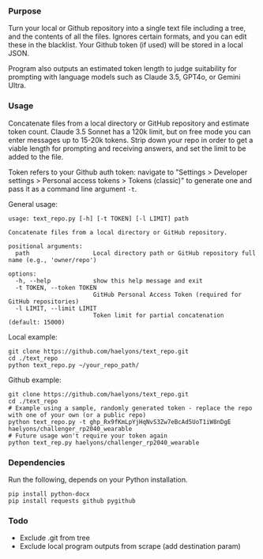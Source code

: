### Purpose
Turn your local or Github repository into a single text file including a tree, and the contents of all the files. Ignores certain formats, and you can edit these in the blacklist. Your Github token (if used) will be stored in a local JSON. 

Program also outputs an estimated token length to judge suitability for prompting with language models such as Claude 3.5, GPT4o, or Gemini Ultra.  

### Usage
Concatenate files from a local directory or GitHub repository and estimate token count. Claude 3.5 Sonnet has a 120k limit, but on free mode you can enter messages up to 15-20k tokens. Strip down your repo in order to get a viable length for prompting and receiving answers, and set the limit to be added to the file.

Token refers to your Github auth token: navigate to "Settings > Developer settings > Personal access tokens > Tokens (classic)" to generate one and pass it as a command line argument `-t`.

General usage:
```
usage: text_repo.py [-h] [-t TOKEN] [-l LIMIT] path

Concatenate files from a local directory or GitHub repository.

positional arguments:
  path                  Local directory path or GitHub repository full name (e.g., 'owner/repo')

options:
  -h, --help            show this help message and exit
  -t TOKEN, --token TOKEN
                        GitHub Personal Access Token (required for GitHub repositories)
  -l LIMIT, --limit LIMIT
                        Token limit for partial concatenation (default: 15000)
```

Local example:
```
git clone https://github.com/haelyons/text_repo.git
cd ./text_repo
python text_repo.py ~/your_repo_path/
```

Github example:
```
git clone https://github.com/haelyons/text_repo.git
cd ./text_repo
# Example using a sample, randomly generated token - replace the repo with one of your own (or a public repo)
python text_repo.py -t ghp_Rx9fKmLpYjHqNvS3Zw7eBcAd5UoT1iW8nDgE haelyons/challenger_rp2040_wearable
# Future usage won't require your token again
python text_rep.py haelyons/challenger_rp2040_wearable  
```
### Dependencies
Run the following, depends on your Python installation. 
```
pip install python-docx 
pip install requests github pygithub
```

### Todo
- Exclude .git from tree
- Exclude local program outputs from scrape (add destination param) 
